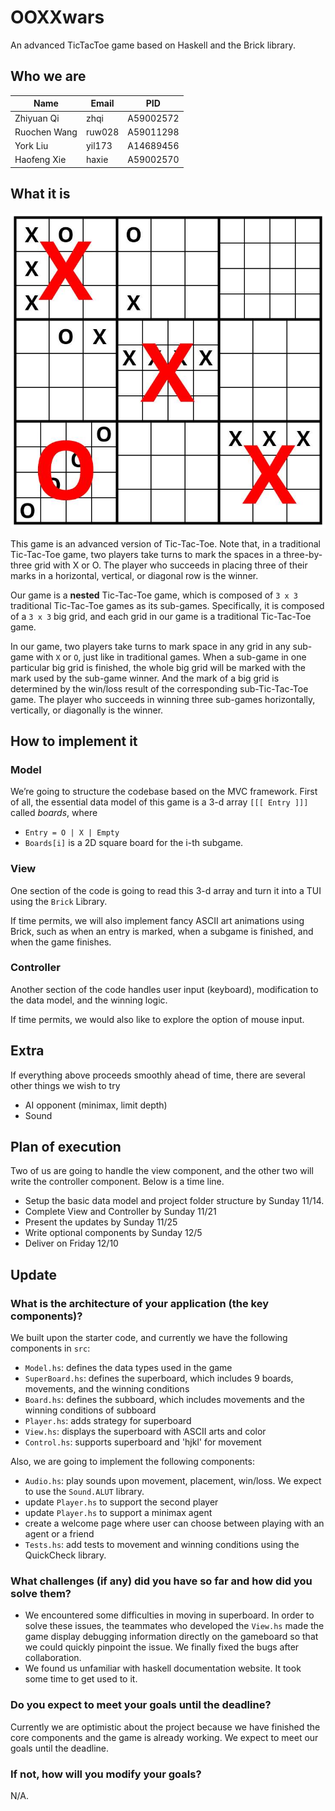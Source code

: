 # OOXXwars

An advanced TicTacToe game based on Haskell and the Brick library.

## Who we are

| Name         | Email  | PID       |
| ------------ | ------ | --------- |
| Zhiyuan Qi   | zhqi   | A59002572 |
| Ruochen Wang | ruw028 | A59011298 |
| York Liu     | yil173 | A14689456 |
| Haofeng Xie  | haxie  | A59002570 |

## What it is

![](assets/demo.JPG)

This game is an advanced version of Tic-Tac-Toe. Note that, in a traditional Tic-Tac-Toe game, two players take turns to mark the spaces in a three-by-three grid with X or O. The player who succeeds in placing three of their marks in a horizontal, vertical, or diagonal row is the winner. 

Our game is a **nested** Tic-Tac-Toe game, which is composed of `3 x 3` traditional Tic-Tac-Toe games as its sub-games. Specifically, it is composed of a `3 x 3` big grid, and each grid in our game is a traditional Tic-Tac-Toe game. 

In our game, two players take turns to mark space in any grid in any sub-game with `X` or `O`, just like in traditional games. When a sub-game in one particular big grid is finished, the whole big grid will be marked with the mark used by the sub-game winner. And the mark of a big grid is determined by the win/loss result of the corresponding sub-Tic-Tac-Toe game. The player who succeeds in winning three sub-games horizontally, vertically, or diagonally is the winner.

## How to implement it

### Model

We’re going to structure the codebase based on the MVC framework. First of all, the essential data model of this game is a 3-d array `[[[ Entry ]]]` called *boards*, where 

- `Entry = O | X | Empty`
- `Boards[i]` is a 2D square board for the i-th subgame. 

### View

One section of the code is going to read this 3-d array and turn it into a TUI using the `Brick` Library. 

If time permits, we will also implement fancy ASCII art animations using Brick, such as when an entry is marked, when a subgame is finished, and when the game finishes.

### Controller

Another section of the code handles user input (keyboard), modification to the data model, and the winning logic. 

If time permits, we would also like to explore the option of mouse input.

## Extra

If everything above proceeds smoothly ahead of time, there are several other things we wish to try

- AI opponent (minimax, limit depth)
- Sound

## Plan of execution

Two of us are going to handle the view component, and the other two will write the controller component. Below is a time line.

- Setup the basic data model and project folder structure by Sunday 11/14.
- Complete View and Controller by Sunday 11/21
- Present the updates by Sunday 11/25
- Write optional components by Sunday 12/5
- Deliver on Friday 12/10

## Update

### What is the architecture of your application (the key components)?

We built upon the starter code, and currently we have the following components in `src`:
- `Model.hs`: defines the data types used in the game
- `SuperBoard.hs`: defines the superboard, which includes 9 boards, movements, and the winning conditions
- `Board.hs`: defines the subboard, which includes movements and the winning conditions of subboard
- `Player.hs`: adds strategy for superboard
- `View.hs`: displays the superboard with ASCII arts and color 
- `Control.hs`: supports superboard and 'hjkl' for movement

Also, we are going to implement the following components:
- `Audio.hs`: play sounds upon movement, placement, win/loss. We expect to use the `Sound.ALUT` library.
- update `Player.hs` to support the second player
- update `Player.hs` to support a minimax agent
- create a welcome page where user can choose between playing with an agent or a friend
- `Tests.hs`: add tests to movement and winning conditions using the QuickCheck library.

### What challenges (if any) did you have so far and how did you solve them?

- We encountered some difficulties in moving in superboard. In order to solve these issues, the teammates who developed the `View.hs` made the game display debugging information directly on the gameboard so that we could quickly pinpoint the issue. We finally fixed the bugs after collaboration.
- We found us unfamiliar with haskell documentation website. It took some time to get used to it.

### Do you expect to meet your goals until the deadline?

Currently we are optimistic about the project because we have finished the core components and the game is already working. We expect to meet our goals until the deadline.

### If not, how will you modify your goals?

N/A.